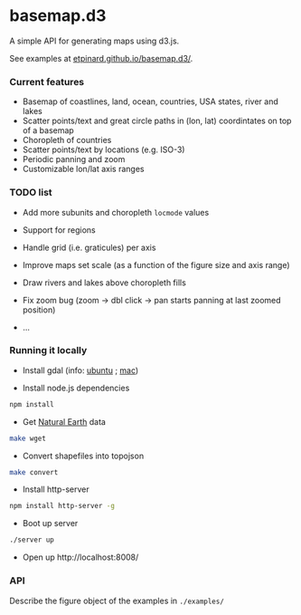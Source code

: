 # basemap.d3

A simple API for generating maps using d3.js.

See examples at [etpinard.github.io/basemap.d3/](http://etpinard.github.io/basemap.d3/).


### Current features

- Basemap of coastlines, land, ocean, countries, USA states, river and lakes
- Scatter points/text and great circle paths in (lon, lat) coordintates on top of a basemap
- Choropleth of countries
- Scatter points/text by locations (e.g. ISO-3)
- Periodic panning and zoom
- Customizable lon/lat axis ranges

### TODO list

- Add more subunits and choropleth `locmode` values
- Support for regions
- Handle grid (i.e. graticules) per axis
- Improve maps set scale (as a function of the figure size and axis range)

- Draw rivers and lakes above choropleth fills
- Fix zoom bug (zoom -> dbl click -> pan starts panning at last zoomed position)
- ...

### Running it locally

- Install gdal (info:
  [ubuntu](http://www.sarasafavi.com/installing-gdalogr-on-ubuntu.html) ;
  [mac](https://trac.osgeo.org/gdal/wiki/BuildingOnMac))

- Install node.js dependencies
```bash
npm install
```


- Get [Natural Earth](http://www.naturalearthdata.com/downloads/) data
```bash
make wget
```

- Convert shapefiles into topojson
```bash
make convert
```

- Install http-server
```bash
npm install http-server -g
```

- Boot up server
```bash
./server up

```

- Open up http://localhost:8008/ 

### API

Describe the figure object of the examples in `./examples/`

